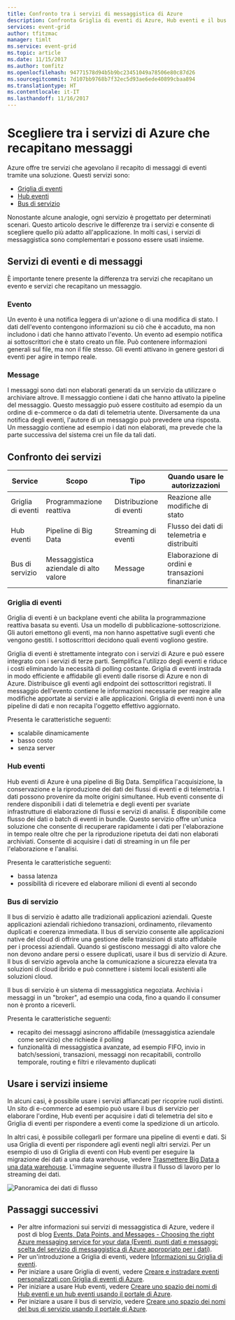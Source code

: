 ```yaml
---
title: Confronto tra i servizi di messaggistica di Azure
description: Confronta Griglia di eventi di Azure, Hub eventi e il bus di servizio. Consiglia il servizio da usare a seconda dello scenario.
services: event-grid
author: tfitzmac
manager: timlt
ms.service: event-grid
ms.topic: article
ms.date: 11/15/2017
ms.author: tomfitz
ms.openlocfilehash: 94771578d94b5b9bc23451049a78506e80c87d26
ms.sourcegitcommit: 7d107bb9768b7f32ec5d93ae6ede40899cbaa894
ms.translationtype: HT
ms.contentlocale: it-IT
ms.lasthandoff: 11/16/2017
---
```

# <a name="choose-between-azure-services-that-deliver-messages"></a>Scegliere tra i servizi di Azure che recapitano messaggi

Azure offre tre servizi che agevolano il recapito di messaggi di eventi tramite una soluzione. Questi servizi sono:

* [Griglia di eventi](/azure/event-grid/)
* [Hub eventi](/azure/event-hubs/)
* [Bus di servizio](/azure/service-bus-messaging/)

Nonostante alcune analogie, ogni servizio è progettato per determinati scenari. Questo articolo descrive le differenze tra i servizi e consente di scegliere quello più adatto all'applicazione. In molti casi, i servizi di messaggistica sono complementari e possono essere usati insieme.

## <a name="event-vs-message-services"></a>Servizi di eventi e di messaggi

È importante tenere presente la differenza tra servizi che recapitano un evento e servizi che recapitano un messaggio.

### <a name="event"></a>Evento

Un evento è una notifica leggera di un'azione o di una modifica di stato. I dati dell'evento contengono informazioni su ciò che è accaduto, ma non includono i dati che hanno attivato l'evento. Un evento ad esempio notifica ai sottoscrittori che è stato creato un file. Può contenere informazioni generali sul file, ma non il file stesso. Gli eventi attivano in genere gestori di eventi per agire in tempo reale.

### <a name="message"></a>Message

I messaggi sono dati non elaborati generati da un servizio da utilizzare o archiviare altrove. Il messaggio contiene i dati che hanno attivato la pipeline del messaggio. Questo messaggio può essere costituito ad esempio da un ordine di e-commerce o da dati di telemetria utente. Diversamente da una notifica degli eventi, l'autore di un messaggio può prevedere una risposta. Un messaggio contiene ad esempio i dati non elaborati, ma prevede che la parte successiva del sistema crei un file da tali dati.

## <a name="comparison-of-services"></a>Confronto dei servizi

| Service | Scopo | Tipo | Quando usare le autorizzazioni |
| ------- | ------- | ---- | ----------- |
| Griglia di eventi | Programmazione reattiva | Distribuzione di eventi | Reazione alle modifiche di stato |
| Hub eventi | Pipeline di Big Data | Streaming di eventi | Flusso dei dati di telemetria e distribuiti |
| Bus di servizio | Messaggistica aziendale di alto valore | Message | Elaborazione di ordini e transazioni finanziarie |

### <a name="event-grid"></a>Griglia di eventi

Griglia di eventi è un backplane eventi che abilita la programmazione reattiva basata su eventi. Usa un modello di pubblicazione-sottoscrizione. Gli autori emettono gli eventi, ma non hanno aspettative sugli eventi che vengono gestiti. I sottoscrittori decidono quali eventi vogliono gestire.

Griglia di eventi è strettamente integrato con i servizi di Azure e può essere integrato con i servizi di terze parti. Semplifica l'utilizzo degli eventi e riduce i costi eliminando la necessità di polling costante. Griglia di eventi instrada in modo efficiente e affidabile gli eventi dalle risorse di Azure e non di Azure. Distribuisce gli eventi agli endpoint dei sottoscrittori registrati. Il messaggio dell'evento contiene le informazioni necessarie per reagire alle modifiche apportate ai servizi e alle applicazioni. Griglia di eventi non è una pipeline di dati e non recapita l'oggetto effettivo aggiornato.

Presenta le caratteristiche seguenti:

* scalabile dinamicamente
* basso costo
* senza server

### <a name="event-hubs"></a>Hub eventi

Hub eventi di Azure è una pipeline di Big Data. Semplifica l'acquisizione, la conservazione e la riproduzione dei dati dei flussi di eventi e di telemetria. I dati possono provenire da molte origini simultanee. Hub eventi consente di rendere disponibili i dati di telemetria e degli eventi per svariate infrastrutture di elaborazione di flussi e servizi di analisi. È disponibile come flusso dei dati o batch di eventi in bundle. Questo servizio offre un'unica soluzione che consente di recuperare rapidamente i dati per l'elaborazione in tempo reale oltre che per la riproduzione ripetuta dei dati non elaborati archiviati. Consente di acquisire i dati di streaming in un file per l'elaborazione e l'analisi.

Presenta le caratteristiche seguenti:

* bassa latenza
* possibilità di ricevere ed elaborare milioni di eventi al secondo

### <a name="service-bus"></a>Bus di servizio

Il bus di servizio è adatto alle tradizionali applicazioni aziendali. Queste applicazioni aziendali richiedono transazioni, ordinamento, rilevamento duplicati e coerenza immediata. Il bus di servizio consente alle applicazioni native del cloud di offrire una gestione delle transizioni di stato affidabile per i processi aziendali. Quando si gestiscono messaggi di alto valore che non devono andare persi o essere duplicati, usare il bus di servizio di Azure. Il bus di servizio agevola anche la comunicazione a sicurezza elevata tra soluzioni di cloud ibrido e può connettere i sistemi locali esistenti alle soluzioni cloud.

Il bus di servizio è un sistema di messaggistica negoziata. Archivia i messaggi in un "broker", ad esempio una coda, fino a quando il consumer non è pronto a riceverli.

Presenta le caratteristiche seguenti:

* recapito dei messaggi asincrono affidabile (messaggistica aziendale come servizio) che richiede il polling
* funzionalità di messaggistica avanzate, ad esempio FIFO, invio in batch/sessioni, transazioni, messaggi non recapitabili, controllo temporale, routing e filtri e rilevamento duplicati

## <a name="use-the-services-together"></a>Usare i servizi insieme

In alcuni casi, è possibile usare i servizi affiancati per ricoprire ruoli distinti. Un sito di e-commerce ad esempio può usare il bus di servizio per elaborare l'ordine, Hub eventi per acquisire i dati di telemetria del sito e Griglia di eventi per rispondere a eventi come la spedizione di un articolo.

In altri casi, è possibile collegarli per formare una pipeline di eventi e dati. Si usa Griglia di eventi per rispondere agli eventi negli altri servizi. Per un esempio di uso di Griglia di eventi con Hub eventi per eseguire la migrazione dei dati a una data warehouse, vedere [Trasmettere Big Data a una data warehouse](event-grid-event-hubs-integration.md). L'immagine seguente illustra il flusso di lavoro per lo streaming dei dati.

![Panoramica dei dati di flusso](./media/compare-messaging-services/overview.png)

## <a name="next-steps"></a>Passaggi successivi

* Per altre informazioni sui servizi di messaggistica di Azure, vedere il post di blog [Events, Data Points, and Messages - Choosing the right Azure messaging service for your data (Eventi, punti dati e messaggi: scelta del servizio di messaggistica di Azure appropriato per i dati)](https://azure.microsoft.com/blog/events-data-points-and-messages-choosing-the-right-azure-messaging-service-for-your-data/).
* Per un'introduzione a Griglia di eventi, vedere [Informazioni su Griglia di eventi](overview.md).
* Per iniziare a usare Griglia di eventi, vedere [Creare e instradare eventi personalizzati con Griglia di eventi di Azure](custom-event-quickstart.md).
* Per iniziare a usare Hub eventi, vedere [Creare uno spazio dei nomi di Hub eventi e un hub eventi usando il portale di Azure](../event-hubs/event-hubs-create.md).
* Per iniziare a usare il bus di servizio, vedere [Creare uno spazio dei nomi del bus di servizio usando il portale di Azure](../service-bus-messaging/service-bus-create-namespace-portal.md).